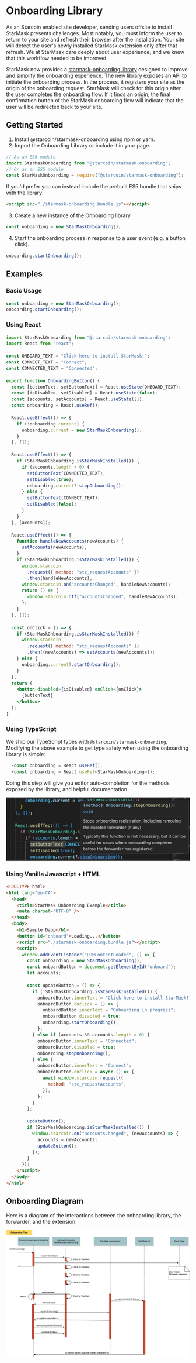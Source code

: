 # Onboarding Library

As an Starcoin enabled site developer, sending users offsite to install StarMask presents challenges. Most notably, you must inform the user to return to your site and refresh their browser after the installation. Your site will detect the user's newly installed StarMask extension only after that refresh. We at StarMask care deeply about user experience, and we knew that this workflow needed to be improved.

StarMask now provides a [starmask-onboarding library](https://github.com/starcoinorg/starmask-onboarding) designed to improve and simplify the onboarding experience. The new library exposes an API to initiate the onboarding process. In the process, it registers your site as the origin of the onboarding request. StarMask will check for this origin after the user completes the onboarding flow. If it finds an origin, the final confirmation button of the StarMask onboarding flow will indicate that the user will be redirected back to your site.

## Getting Started

1. Install @starcoin/starmask-onboarding using npm or yarn.
2. Import the Onboarding Library or include it in your page.

```javascript
// As an ES6 module
import StarMaskOnboarding from "@starcoin/starmask-onboarding";
// Or as an ES5 module
const StarMaskOnboarding = require("@starcoin/starmask-onboarding");
```

If you'd prefer you can instead include the prebuilt ES5 bundle that ships with the library:

```html
<script src="./starmask-onboarding.bundle.js"></script>
```

3. Create a new instance of the Onboarding library

```javascript
const onboarding = new StarMaskOnboarding();
```

4. Start the onboarding process in response to a user event (e.g. a button click).

```javascript
onboarding.startOnboarding();
```

## Examples

### Basic Usage

```javascript
const onboarding = new StarMaskOnboarding();
onboarding.startOnboarding();
```

### Using React

```jsx
import StarMaskOnboarding from "@starcoin/starmask-onboarding";
import React from "react";

const ONBOARD_TEXT = "Click here to install StarMask!";
const CONNECT_TEXT = "Connect";
const CONNECTED_TEXT = "Connected";

export function OnboardingButton() {
  const [buttonText, setButtonText] = React.useState(ONBOARD_TEXT);
  const [isDisabled, setDisabled] = React.useState(false);
  const [accounts, setAccounts] = React.useState([]);
  const onboarding = React.useRef();

  React.useEffect(() => {
    if (!onboarding.current) {
      onboarding.current = new StarMaskOnboarding();
    }
  }, []);

  React.useEffect(() => {
    if (StarMaskOnboarding.isStarMaskInstalled()) {
      if (accounts.length > 0) {
        setButtonText(CONNECTED_TEXT);
        setDisabled(true);
        onboarding.current?.stopOnboarding();
      } else {
        setButtonText(CONNECT_TEXT);
        setDisabled(false);
      }
    }
  }, [accounts]);

  React.useEffect(() => {
    function handleNewAccounts(newAccounts) {
      setAccounts(newAccounts);
    }
    if (StarMaskOnboarding.isStarMaskInstalled()) {
      window.starcoin
        .request({ method: "stc_requestAccounts" })
        .then(handleNewAccounts);
      window.starcoin.on("accountsChanged", handleNewAccounts);
      return () => {
        window.starcoin.off("accountsChanged", handleNewAccounts);
      };
    }
  }, []);

  const onClick = () => {
    if (StarMaskOnboarding.isStarMaskInstalled()) {
      window.starcoin
        .request({ method: "stc_requestAccounts" })
        .then((newAccounts) => setAccounts(newAccounts));
    } else {
      onboarding.current?.startOnboarding();
    }
  };
  return (
    <button disabled={isDisabled} onClick={onClick}>
      {buttonText}
    </button>
  );
}
```

### Using TypeScript

We ship our TypeScript types with `@starcoin/starmask-onboarding`. Modifying the above example to get type safety when using the onboarding library is simple:

```jsx
  -const onboarding = React.useRef();
  +const onboarding = React.useRef<StarMaskOnboarding>();
```

Doing this step will give you editor auto-completion for the methods exposed by the library, and helpful documentation.

![Editor Highlighting](../../../static/img/onboarding-library-1.png)

### Using Vanilla Javascript + HTML

```html
<!DOCTYPE html>
<html lang="en-CA">
  <head>
    <title>StarMask Onboarding Example</title>
    <meta charset="UTF-8" />
  </head>
  <body>
    <h1>Sample Dapp</h1>
    <button id="onboard">Loading...</button>
    <script src="./starmask-onboarding.bundle.js"></script>
    <script>
      window.addEventListener("DOMContentLoaded", () => {
        const onboarding = new StarMaskOnboarding();
        const onboardButton = document.getElementById("onboard");
        let accounts;

        const updateButton = () => {
          if (!StarMaskOnboarding.isStarMaskInstalled()) {
            onboardButton.innerText = "Click here to install StarMask!";
            onboardButton.onclick = () => {
              onboardButton.innerText = "Onboarding in progress";
              onboardButton.disabled = true;
              onboarding.startOnboarding();
            };
          } else if (accounts && accounts.length > 0) {
            onboardButton.innerText = "Connected";
            onboardButton.disabled = true;
            onboarding.stopOnboarding();
          } else {
            onboardButton.innerText = "Connect";
            onboardButton.onclick = async () => {
              await window.starcoin.request({
                method: "stc_requestAccounts",
              });
            };
          }
        };

        updateButton();
        if (StarMaskOnboarding.isStarMaskInstalled()) {
          window.starcoin.on("accountsChanged", (newAccounts) => {
            accounts = newAccounts;
            updateButton();
          });
        }
      });
    </script>
  </body>
</html>
```

## Onboarding Diagram

Here is a diagram of the interactions between the onboarding library, the forwarder, and the extension:

![Onboarding Library Diagram](../../../static/img/onboarding-diagram.png)
